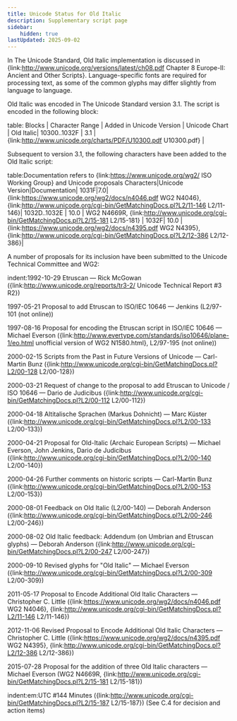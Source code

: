 ```yaml
---
title: Unicode Status for Old Italic
description: Supplementary script page
sidebar:
    hidden: true
lastUpdated: 2025-09-02
---
```


In The Unicode Standard, Old Italic implementation is discussed in {link:http://www.unicode.org/versions/latest/ch08.pdf Chapter 8 Europe-II: Ancient and Other Scripts}. Language-specific fonts are required for processing text, as some of the common glyphs may differ slightly from language to language.

[comment]: # (end of intro)

[comment]: # (start of blocks)

Old Italic was encoded in The Unicode Standard version 3.1. The script is encoded in the following block:

table:
Blocks | Character Range | Added in Unicode Version | Unicode Chart |
Old Italic| 10300..1032F | 3.1 | {link:http://www.unicode.org/charts/PDF/U10300.pdf U10300.pdf} |

[comment]: # (end of blocks)

[comment]: # (start of chars)

Subsequent to version 3.1, the following characters have been added to the Old Italic script:

table:Documentation refers to {link:https://www.unicode.org/wg2/ ISO Working Group} and Unicode proposals
Characters|Unicode Version|Documentation|
1031F|7.0|{link:https://www.unicode.org/wg2/docs/n4046.pdf WG2 N4046}, {link:http://www.unicode.org/cgi-bin/GetMatchingDocs.pl?L2/11-146 L2/11-146}|
1032D..1032E | 10.0 | WG2 N4669R, {link:http://www.unicode.org/cgi-bin/GetMatchingDocs.pl?L2/15-181 L2/15-181} |
1032F| 10.0 |{link:https://www.unicode.org/wg2/docs/n4395.pdf WG2 N4395}, {link:http://www.unicode.org/cgi-bin/GetMatchingDocs.pl?L2/12-386 L2/12-386}|

[comment]: # (end of chars)

[comment]: # (start of rest)

A number of proposals for its inclusion have been submitted to the Unicode Technical Committee and WG2:

indent:1992-10-29 Etruscan — Rick McGowan ({link:http://www.unicode.org/reports/tr3-2/ Unicode Technical Report #3 R2})

1997-05-21 Proposal to add Etruscan to ISO/IEC 10646 — Jenkins (L2/97-101  (not online))

1997-08-16 Proposal for encoding the Etruscan script in ISO/IEC 10646 — Michael Everson ({link:http://www.evertype.com/standards/iso10646/plane-1/eo.html unofficial version of WG2 N1580.html},  L2/97-195 (not online))

2000-02-15 Scripts from the Past in Future Versions of Unicode — Carl-Martin Bunz ({link:http://www.unicode.org/cgi-bin/GetMatchingDocs.pl?L2/00-128 L2/00-128})

2000-03-21 Request of change to the proposal to add Etruscan to Unicode / ISO 10646 — Dario de Judicibus ({link:http://www.unicode.org/cgi-bin/GetMatchingDocs.pl?L2/00-112 L2/00-112})

2000-04-18 Altitalische Sprachen (Markus Dohnicht) — Marc Küster ({link:http://www.unicode.org/cgi-bin/GetMatchingDocs.pl?L2/00-133 L2/00-133})

2000-04-21 Proposal for Old-Italic (Archaic European Scripts) — Michael Everson, John Jenkins, Dario de Judicibus ({link:http://www.unicode.org/cgi-bin/GetMatchingDocs.pl?L2/00-140 L2/00-140})

2000-04-26 Further comments on historic scripts — Carl-Martin Bunz ({link:http://www.unicode.org/cgi-bin/GetMatchingDocs.pl?L2/00-153 L2/00-153})

2000-08-01 Feedback on Old Italic (L2/00-140) — Deborah Anderson ({link:http://www.unicode.org/cgi-bin/GetMatchingDocs.pl?L2/00-246 L2/00-246})

2000-08-02 Old Italic feedback: Addendum (on Umbrian and Etruscan glyphs) — Deborah Anderson ({link:http://www.unicode.org/cgi-bin/GetMatchingDocs.pl?L2/00-247 L2/00-247})

2000-09-10 Revised glyphs for "Old Italic" — Michael Everson ({link:http://www.unicode.org/cgi-bin/GetMatchingDocs.pl?L2/00-309 L2/00-309})

2011-05-17 Proposal to Encode Additional Old Italic Characters  — Christopher C. Little ({link:https://www.unicode.org/wg2/docs/n4046.pdf WG2 N4046}, {link:http://www.unicode.org/cgi-bin/GetMatchingDocs.pl?L2/11-146 L2/11-146})

2012-11-06 Revised Proposal to Encode Additional Old Italic Characters — Christopher C. Little ({link:https://www.unicode.org/wg2/docs/n4395.pdf WG2 N4395}, {link:http://www.unicode.org/cgi-bin/GetMatchingDocs.pl?L2/12-386 L2/12-386})

2015-07-28 Proposal for the addition of three Old Italic characters — Michael Everson (WG2 N4669R, {link:http://www.unicode.org/cgi-bin/GetMatchingDocs.pl?L2/15-181 L2/15-181})

indent:em:UTC #144 Minutes ({link:http://www.unicode.org/cgi-bin/GetMatchingDocs.pl?L2/15-187 L2/15-187}) (See C.4 for decision and action items)
